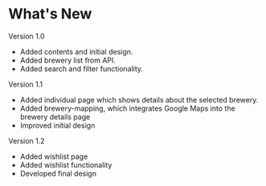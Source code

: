 <h1>What's New</h1>

Version 1.0

- Added contents and initial design.
- Added brewery list from API.
- Added search and filter functionality.

Version 1.1

- Added individual page which shows details about the selected brewery.
- Added brewery-mapping, which integrates Google Maps into the brewery details page
- Improved initial design

Version 1.2

- Added wishlist page
- Added wishlist functionality
- Developed final design
